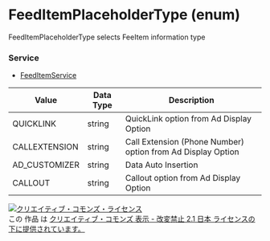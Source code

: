 # FeedItemPlaceholderType (enum)
FeedItemPlaceholderType selects FeeItem information type<br>

### Service
+ [FeedItemService](../services/FeedItemService.md)

| Value | Data Type | Description | 
|---|---|---|
| QUICKLINK| string| QuickLink option from Ad Display Option |
| CALLEXTENSION| string| Call Extension (Phone Number) option from Ad Display Option |
| AD_CUSTOMIZER| string| Data Auto Insertion |
| CALLOUT| string| Callout option from Ad Display Option |

<a rel="license" href="http://creativecommons.org/licenses/by-nd/2.1/jp/"><img alt="クリエイティブ・コモンズ・ライセンス" style="border-width:0" src="https://i.creativecommons.org/l/by-nd/2.1/jp/88x31.png" /></a><br />この 作品 は <a rel="license" href="http://creativecommons.org/licenses/by-nd/2.1/jp/">クリエイティブ・コモンズ 表示 - 改変禁止 2.1 日本 ライセンスの下に提供されています。</a>
